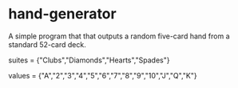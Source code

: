 # hand-generator

A simple program that that outputs a random five-card hand from a standard 52-card deck.

suites = {"Clubs","Diamonds","Hearts","Spades"}

values = {"A","2","3","4","5","6","7","8","9","10","J","Q","K"}

